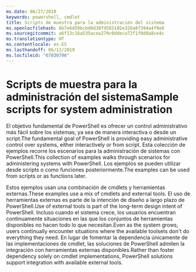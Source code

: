 ```yaml
---
ms.date: 08/27/2018
keywords: powershell, cmdlet
title: Scripts de muestra para la administración del sistema
ms.openlocfilehash: 6b7e6d59bcbd8d30fd583102e326a8f394a4f9e6
ms.sourcegitcommit: a6f13c16a535acea279c0ddeca72f1f0d8a8ce4c
ms.translationtype: HT
ms.contentlocale: es-ES
ms.lasthandoff: 06/12/2019
ms.locfileid: "67030796"
---
```

# <a name="sample-scripts-for-system-administration"></a><span data-ttu-id="3937a-103">Scripts de muestra para la administración del sistema</span><span class="sxs-lookup"><span data-stu-id="3937a-103">Sample scripts for system administration</span></span>

<span data-ttu-id="3937a-104">El objetivo fundamental de PowerShell es ofrecer un control administrativo más fácil sobre los sistemas, ya sea de manera interactiva o desde un script.</span><span class="sxs-lookup"><span data-stu-id="3937a-104">The fundamental goal of PowerShell is providing easy administrative control over systems, either interactively or from script.</span></span> <span data-ttu-id="3937a-105">Esta colección de ejemplos recorre los escenarios para la administración de sistemas con PowerShell.</span><span class="sxs-lookup"><span data-stu-id="3937a-105">This collection of examples walks through scenarios for administering systems with PowerShell.</span></span> <span data-ttu-id="3937a-106">Los ejemplos se pueden utilizar desde scripts o como funciones posteriormente.</span><span class="sxs-lookup"><span data-stu-id="3937a-106">The examples can be used from scripts or as functions later.</span></span>

<span data-ttu-id="3937a-107">Estos ejemplos usan una combinación de cmdlets y herramientas externas.</span><span class="sxs-lookup"><span data-stu-id="3937a-107">These examples use a mix of cmdlets and external tools.</span></span> <span data-ttu-id="3937a-108">El uso de herramientas externas es parte de la intención de diseño a largo plazo de PowerShell.</span><span class="sxs-lookup"><span data-stu-id="3937a-108">Use of external tools is part of the long-term design intent of PowerShell.</span></span> <span data-ttu-id="3937a-109">Incluso cuando el sistema crece, los usuarios encuentran continuamente situaciones en las que los conjuntos de herramientas disponibles no hacen todo lo que necesitan.</span><span class="sxs-lookup"><span data-stu-id="3937a-109">Even as the system grows, users continually encounter situations where the available toolsets don't do everything they need.</span></span> <span data-ttu-id="3937a-110">En lugar de fomentar la dependencia únicamente de las implementaciones de cmdlet, las soluciones de PowerShell admiten la integración con herramientas externas disponibles.</span><span class="sxs-lookup"><span data-stu-id="3937a-110">Rather than foster dependency solely on cmdlet implementations, PowerShell solutions support integration with available external tools.</span></span>
